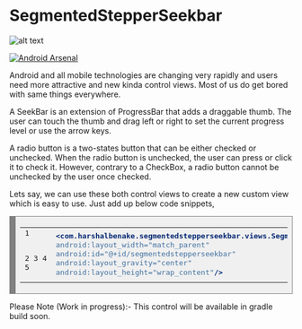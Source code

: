 # SegmentedStepperSeekbar
![alt text](https://github.com/harshalbenake/SegmentedStepperSeekbar/blob/master/app/src/main/res/drawable/segmented_stepper_seekbar.png)

<a href="https://android-arsenal.com/details/3/5813"><img src="https://img.shields.io/badge/Android%20Arsenal-Segmented%20Stepper%20Seekbar-brightgreen.svg?style=flat" border="0" alt="Android Arsenal"></a>

Android and all mobile technologies are changing very rapidly and users need more attractive and new kinda control views. Most of us do get bored with same things everywhere.

A SeekBar is an extension of ProgressBar that adds a draggable thumb. The user can touch the thumb and drag left or right to set the current progress level or use the arrow keys.

A radio button is a two-states button that can be either checked or unchecked. When the radio button is unchecked, the user can press or click it to check it. However, contrary to a CheckBox, a radio button cannot be unchecked by the user once checked. 

Lets say, we can use these both control views to create a new custom view which is easy to use.
Just add up below code snippets,

<!-- HTML generated using hilite.me --><div style="background: #f0f0f0; overflow:auto;width:auto;border:solid gray;border-width:.1em .1em .1em .8em;padding:.2em .6em;"><table><tr><td><pre style="margin: 0; line-height: 125%">1
2
3
4
5</pre></td><td><pre style="margin: 0; line-height: 125%"><span style="color: #062873; font-weight: bold">&lt;com.harshalbenake.segmentedstepperseekbar.views.SegmentedStepperSeekbar</span>
    <span style="color: #4070a0">android:layout_width=&quot;match_parent&quot;</span>
    <span style="color: #4070a0">android:id=&quot;@+id/segmentedstepperseekbar&quot;</span>
    <span style="color: #4070a0">android:layout_gravity=&quot;center&quot;</span>
<span style="color: #4070a0">android:layout_height=&quot;wrap_content&quot;</span><span style="color: #062873; font-weight: bold">/&gt;</span>
</pre></td></tr></table></div>

Please Note (Work in progress):- This control will be available in gradle build soon.
